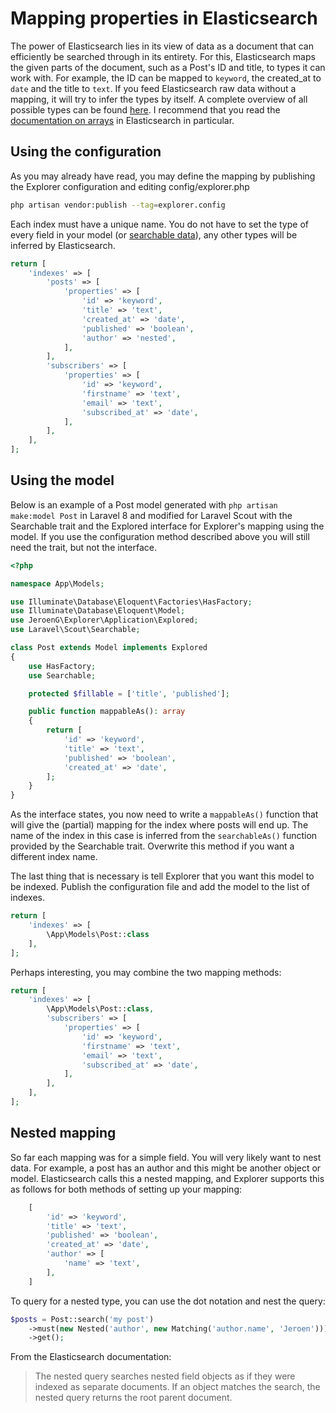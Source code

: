 # Mapping properties in Elasticsearch
The power of Elasticsearch lies in its view of data as a document that can efficiently be searched through in its entirety.
For this, Elasticsearch maps the given parts of the document, such as a Post's ID and title, to types it can work with.
For example, the ID can be mapped to `keyword`, the created_at to `date` and the title to `text`.
If you feed Elasticsearch raw data without a mapping, it will try to infer the types by itself.
A complete overview of all possible types can be found [here](https://www.elastic.co/guide/en/elasticsearch/reference/current/mapping-types.html).
I recommend that you read the [documentation on arrays](https://www.elastic.co/guide/en/elasticsearch/reference/current/array.html) in Elasticsearch in particular.

## Using the configuration
As you may already have read, you may define the mapping by publishing the Explorer configuration and editing config/explorer.php

```bash
php artisan vendor:publish --tag=explorer.config
```

Each index must have a unique name. You do not have to set the type of every field in your model (or [searchable data](https://laravel.com/docs/scout#configuring-searchable-data)),
any other types will be inferred by Elasticsearch.

```php
return [
    'indexes' => [
        'posts' => [
            'properties' => [
                'id' => 'keyword',
                'title' => 'text',
                'created_at' => 'date',
                'published' => 'boolean',
                'author' => 'nested',
            ],
        ],
        'subscribers' => [
            'properties' => [
                'id' => 'keyword',
                'firstname' => 'text',
                'email' => 'text',
                'subscribed_at' => 'date',
            ],
        ],
    ],
];
```

## Using the model

Below is an example of a Post model generated with `php artisan make:model Post` in Laravel 8 and modified for Laravel Scout
with the Searchable trait and the Explored interface for Explorer's mapping using the model.
If you use the configuration method described above you will still need the trait, but not the interface.

```php
<?php

namespace App\Models;

use Illuminate\Database\Eloquent\Factories\HasFactory;
use Illuminate\Database\Eloquent\Model;
use JeroenG\Explorer\Application\Explored;
use Laravel\Scout\Searchable;

class Post extends Model implements Explored
{
    use HasFactory;
    use Searchable;

    protected $fillable = ['title', 'published'];

    public function mappableAs(): array
    {
        return [
            'id' => 'keyword',
            'title' => 'text',
            'published' => 'boolean',
            'created_at' => 'date',
        ];
    }
}
```

As the interface states, you now need to write a `mappableAs()` function that will give the (partial) mapping for the index where posts will end up.
The name of the index in this case is inferred from the `searchableAs()` function provided by the Searchable trait. Overwrite this method if you want a different index name.

The last thing that is necessary is tell Explorer that you want this model to be indexed.
Publish the configuration file and add the model to the list of indexes.

```php
return [
    'indexes' => [
        \App\Models\Post::class
    ],
];
```

Perhaps interesting, you may combine the two mapping methods:

```php
return [
    'indexes' => [
        \App\Models\Post::class,
        'subscribers' => [
            'properties' => [
                'id' => 'keyword',
                'firstname' => 'text',
                'email' => 'text',
                'subscribed_at' => 'date',
            ],
        ],
    ],
];
```

## Nested mapping
So far each mapping was for a simple field. You will very likely want to nest data.
For example, a post has an author and this might be another object or model.
Elasticsearch calls this a nested mapping, and Explorer supports this as follows for both methods of setting up your mapping:

```php
    [
        'id' => 'keyword',
        'title' => 'text',
        'published' => 'boolean',
        'created_at' => 'date',
        'author' => [
            'name' => 'text',
        ],
    ]
```

To query for a nested type, you can use the dot notation and nest the query:

```php
$posts = Post::search('my post')
    ->must(new Nested('author', new Matching('author.name', 'Jeroen')))
    ->get();
```

From the Elasticsearch documentation:

> The nested query searches nested field objects as if they were indexed as separate documents.
> If an object matches the search, the nested query returns the root parent document.

